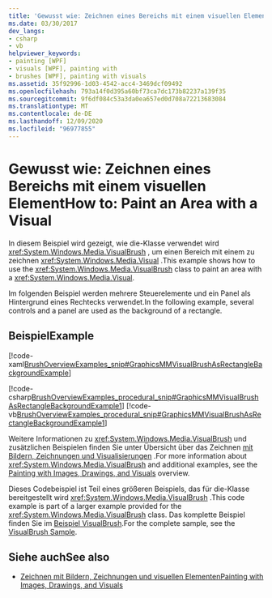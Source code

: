 ```yaml
---
title: 'Gewusst wie: Zeichnen eines Bereichs mit einem visuellen Element'
ms.date: 03/30/2017
dev_langs:
- csharp
- vb
helpviewer_keywords:
- painting [WPF]
- visuals [WPF], painting with
- brushes [WPF], painting with visuals
ms.assetid: 35f92996-1d03-4542-acc4-3469dcf09492
ms.openlocfilehash: 793a14f0d395a60bf73ca7dc173b82237a139f35
ms.sourcegitcommit: 9f6df084c53a3da0ea657ed0d708a72213683084
ms.translationtype: MT
ms.contentlocale: de-DE
ms.lasthandoff: 12/09/2020
ms.locfileid: "96977855"
---
```

# <a name="how-to-paint-an-area-with-a-visual"></a><span data-ttu-id="7b4c2-102">Gewusst wie: Zeichnen eines Bereichs mit einem visuellen Element</span><span class="sxs-lookup"><span data-stu-id="7b4c2-102">How to: Paint an Area with a Visual</span></span>
<span data-ttu-id="7b4c2-103">In diesem Beispiel wird gezeigt, wie die-Klasse verwendet wird <xref:System.Windows.Media.VisualBrush> , um einen Bereich mit einem zu zeichnen <xref:System.Windows.Media.Visual> .</span><span class="sxs-lookup"><span data-stu-id="7b4c2-103">This example shows how to use the <xref:System.Windows.Media.VisualBrush> class to paint an area with a <xref:System.Windows.Media.Visual>.</span></span>  
  
 <span data-ttu-id="7b4c2-104">Im folgenden Beispiel werden mehrere Steuerelemente und ein Panel als Hintergrund eines Rechtecks verwendet.</span><span class="sxs-lookup"><span data-stu-id="7b4c2-104">In the following example, several controls and a panel are used as the background of a rectangle.</span></span>  
  
## <a name="example"></a><span data-ttu-id="7b4c2-105">Beispiel</span><span class="sxs-lookup"><span data-stu-id="7b4c2-105">Example</span></span>  
 [!code-xaml[BrushOverviewExamples_snip#GraphicsMMVisualBrushAsRectangleBackgroundExample](~/samples/snippets/xaml/VS_Snippets_Wpf/BrushOverviewExamples_snip/XAML/VisualBrushExample.xaml#graphicsmmvisualbrushasrectanglebackgroundexample)]  
  
 [!code-csharp[BrushOverviewExamples_procedural_snip#GraphicsMMVisualBrushAsRectangleBackgroundExample1](~/samples/snippets/csharp/VS_Snippets_Wpf/BrushOverviewExamples_procedural_snip/CSharp/VisualBrushExample.cs#graphicsmmvisualbrushasrectanglebackgroundexample1)]
 [!code-vb[BrushOverviewExamples_procedural_snip#GraphicsMMVisualBrushAsRectangleBackgroundExample1](~/samples/snippets/visualbasic/VS_Snippets_Wpf/BrushOverviewExamples_procedural_snip/visualbasic/visualbrushexample.vb#graphicsmmvisualbrushasrectanglebackgroundexample1)]  
  
 <span data-ttu-id="7b4c2-106">Weitere Informationen zu <xref:System.Windows.Media.VisualBrush> und zusätzlichen Beispielen finden Sie unter Übersicht über das Zeichnen [mit Bildern, Zeichnungen und Visualisierungen](painting-with-images-drawings-and-visuals.md) .</span><span class="sxs-lookup"><span data-stu-id="7b4c2-106">For more information about <xref:System.Windows.Media.VisualBrush> and additional examples, see the [Painting with Images, Drawings, and Visuals](painting-with-images-drawings-and-visuals.md) overview.</span></span>  
  
 <span data-ttu-id="7b4c2-107">Dieses Codebeispiel ist Teil eines größeren Beispiels, das für die-Klasse bereitgestellt wird <xref:System.Windows.Media.VisualBrush> .</span><span class="sxs-lookup"><span data-stu-id="7b4c2-107">This code example is part of a larger example provided for the <xref:System.Windows.Media.VisualBrush> class.</span></span> <span data-ttu-id="7b4c2-108">Das komplette Beispiel finden Sie im [Beispiel VisualBrush](https://github.com/Microsoft/WPF-Samples/tree/master/Graphics/VisualBrush).</span><span class="sxs-lookup"><span data-stu-id="7b4c2-108">For the complete sample, see the [VisualBrush Sample](https://github.com/Microsoft/WPF-Samples/tree/master/Graphics/VisualBrush).</span></span>  
  
## <a name="see-also"></a><span data-ttu-id="7b4c2-109">Siehe auch</span><span class="sxs-lookup"><span data-stu-id="7b4c2-109">See also</span></span>

- [<span data-ttu-id="7b4c2-110">Zeichnen mit Bildern, Zeichnungen und visuellen Elementen</span><span class="sxs-lookup"><span data-stu-id="7b4c2-110">Painting with Images, Drawings, and Visuals</span></span>](painting-with-images-drawings-and-visuals.md)
